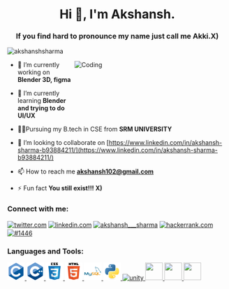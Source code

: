 <h1 align="center">Hi 👋, I'm Akshansh.</h1>
<h3 align="center">If you find hard to pronounce my name just call me Akki.X)</h3>

<p align="left"> <img src="https://komarev.com/ghpvc/?username=akshanshsharma&label=Profile%20views&color=0e75b6&style=flat" alt="akshanshsharma" /> </p>
<img align="right" alt="Coding" width="350" height="125" src="https://cdn.dribbble.com/users/1068771/screenshots/14247776/downloads/3.jpg">

- 🔭 I’m currently working on **Blender 3D, figma**

- 🌱 I’m currently learning **Blender and trying to do UI/UX**

- 👨‍💻Pursuing my B.tech in CSE from **SRM UNIVERSITY**

- 👯 I’m looking to collaborate on [https://www.linkedin.com/in/akshansh-sharma-b93884211/](https://www.linkedin.com/in/akshansh-sharma-b93884211/)

- 📫 How to reach me **akshansh102@gmail.com**

- ⚡ Fun fact **You still exist!!! X)**

<h3 align="left">Connect with me:</h3>
<p align="left">
<a href="https://twitter.com/Akkisharma9868" target="blank"><img align="center" src="https://raw.githubusercontent.com/rahuldkjain/github-profile-readme-generator/master/src/images/icons/Social/twitter.svg" alt="twitter.com" height="30" width="40" /></a>
<a href="https://www.linkedin.com/in/akshansh-sharma-b93884211/" target="blank"><img align="center" src="https://raw.githubusercontent.com/rahuldkjain/github-profile-readme-generator/master/src/images/icons/Social/linked-in-alt.svg" alt="linkedin.com" height="30" width="40" /></a>
<a href="https://instagram.com/akshansh___sharma" target="blank"><img align="center" src="https://raw.githubusercontent.com/rahuldkjain/github-profile-readme-generator/master/src/images/icons/Social/instagram.svg" alt="akshansh___sharma" height="30" width="40" /></a>
<a href="https://www.hackerrank.com/as2525" target="blank"><img align="center" src="https://raw.githubusercontent.com/rahuldkjain/github-profile-readme-generator/master/src/images/icons/Social/hackerrank.svg" alt="hackerrank.com" height="30" width="40" /></a>
<a href="https://discord.gg/#1446" target="blank"><img align="center" src="https://raw.githubusercontent.com/rahuldkjain/github-profile-readme-generator/master/src/images/icons/Social/discord.svg" alt="#1446" height="30" width="40" /></a>
</p>

<h3 align="left">Languages and Tools:</h3>
<p align="left"> <a href="https://www.cprogramming.com/" target="_blank" rel="noreferrer"> <img src="https://raw.githubusercontent.com/devicons/devicon/master/icons/c/c-original.svg" alt="c" width="40" height="40"/> </a> <a href="https://www.w3schools.com/cpp/" target="_blank" rel="noreferrer"> <img src="https://raw.githubusercontent.com/devicons/devicon/master/icons/cplusplus/cplusplus-original.svg" alt="cplusplus" width="40" height="40"/> </a> <a href="https://www.w3schools.com/css/" target="_blank" rel="noreferrer"> <img src="https://raw.githubusercontent.com/devicons/devicon/master/icons/css3/css3-original-wordmark.svg" alt="css3" width="40" height="40"/> </a> <a href="https://www.w3.org/html/" target="_blank" rel="noreferrer"> <img src="https://raw.githubusercontent.com/devicons/devicon/master/icons/html5/html5-original-wordmark.svg" alt="html5" width="40" height="40"/> </a> <a href="https://www.mysql.com/" target="_blank" rel="noreferrer"> <img src="https://raw.githubusercontent.com/devicons/devicon/master/icons/mysql/mysql-original-wordmark.svg" alt="mysql" width="40" height="40"/> </a> <a href="https://www.python.org" target="_blank" rel="noreferrer"> <img src="https://raw.githubusercontent.com/devicons/devicon/master/icons/python/python-original.svg" alt="python" width="40" height="40"/> </a> <a href="https://unity.com/" target="_blank" rel="noreferrer"> <img src="https://www.vectorlogo.zone/logos/unity3d/unity3d-icon.svg" alt="unity" width="40" height="40"/> </a> <a href="https://www.figma.com/" target="_blank" rel="noreferrer"> <img src="https://img.icons8.com/color/344/figma--v2.png" width="40" height="40"/> </a> <a href="https://www.blender.org/" target="_blank" rel="noreferrer"> <img src="https://img.icons8.com/color/344/blender-3d.png" width="40" height="40"/> </a> <a href="https://www.behance.net/akki_" target="_blank" rel="noreferrer"> <img src="https://img.icons8.com/color/344/behance.png" width="40" height="40"/> </a></p>

